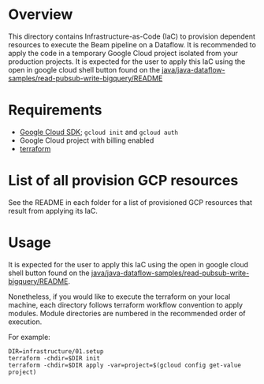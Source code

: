 # Overview

This directory contains Infrastructure-as-Code (IaC) to provision dependent resources to execute the Beam pipeline on a
Dataflow. It is recommended to apply the code in a temporary Google Cloud project isolated from your production
projects.  It is expected for the user to apply this IaC using
the open in google cloud shell button found on the
[java/java-dataflow-samples/read-pubsub-write-bigquery/README](..)

# Requirements

- [Google Cloud SDK](https://cloud.google.com/sdk); `gcloud init`
  and `gcloud auth`
- Google Cloud project with billing enabled
- [terraform](https://www.terraform.io/)

# List of all provision GCP resources

See the README in each folder for a list of provisioned GCP resources
that result from applying its IaC.

# Usage
It is expected for the user to apply this IaC using
the open in google cloud shell button found on the
[java/java-dataflow-samples/read-pubsub-write-bigquery/README](..).

Nonetheless, if you would like to execute the terraform on your local machine,
each directory follows terraform workflow convention to apply modules.
Module directories are numbered in the recommended order of execution.

For example:
```
DIR=infrastructure/01.setup
terraform -chdir=$DIR init
terraform -chdir=$DIR apply -var=project=$(gcloud config get-value project)
```
